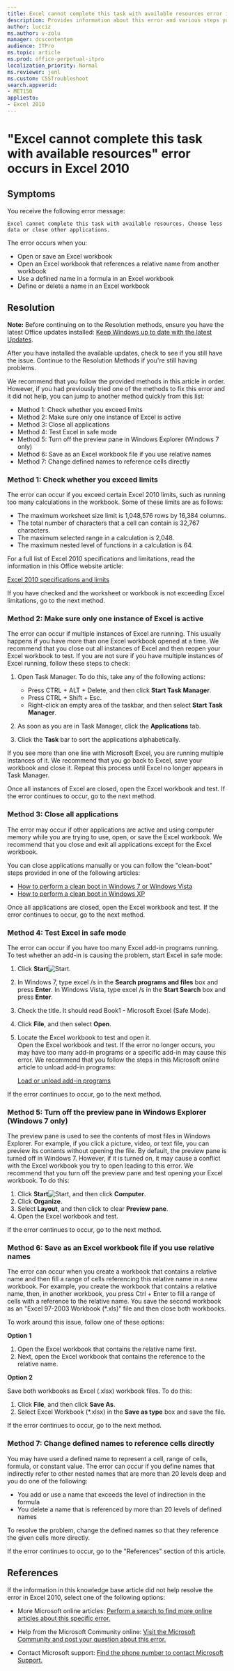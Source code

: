```yaml
---
title: Excel cannot complete this task with available resources error in Excel 2010
description: Provides information about this error and various steps you can take to resolve it depending on the scenario.
author: lucciz
ms.author: v-zolu
manager: dcscontentpm
audience: ITPro 
ms.topic: article 
ms.prod: office-perpetual-itpro
localization_priority: Normal
ms.reviewer: jenl
ms.custom: CSSTroubleshoot
search.appverid: 
- MET150
appliesto:
- Excel 2010
---
```


# "Excel cannot complete this task with available resources" error occurs in Excel 2010

## Symptoms

You receive the following error message:

    Excel cannot complete this task with available resources. Choose less data or close other applications.
The error occurs when you:

- Open or save an Excel workbook   
- Open an Excel workbook that references a relative name from another workbook 
- Use a defined name in a formula in an Excel workbook   
- Define or delete a name in an Excel workbook   

## Resolution

**Note:** Before continuing on to the Resolution methods, ensure you have the latest Office updates installed: [Keep Windows up to date with the latest Updates](https://www.update.microsoft.com/microsoftupdate/v6/vistadefault.aspx).

After you have installed the available updates, check to see if you still have the issue. Continue to the Resolution Methods if you're still having problems.

We recommend that you follow the provided methods in this article in order. However, if you had previously tried one of the methods to fix this error and it did not help, you can jump to another method quickly from this list:

- Method 1: Check whether you exceed limits
- Method 2: Make sure only one instance of Excel is active
- Method 3: Close all applications
- Method 4: Test Excel in safe mode
- Method 5: Turn off the preview pane in Windows Explorer (Windows 7 only)
- Method 6: Save as an Excel workbook file if you use relative names
- Method 7: Change defined names to reference cells directly

### Method 1: Check whether you exceed limits
 
The error can occur if you exceed certain Excel 2010 limits, such as running too many calculations in the workbook. Some of these limits are as follows: 
 
- The maximum worksheet size limit is 1,048,576 rows by 16,384 columns.    
- The total number of characters that a cell can contain is 32,767 characters.    
- The maximum selected range in a calculation is 2,048.    
- The maximum nested level of functions in a calculation is 64.    

For a full list of Excel 2010 specifications and limitations, read the information in this Office website article:

[Excel 2010 specifications and limits](https://office.microsoft.com/excel-help/excel-specifications-and-limits-hp010342495.aspx?ctt=1) 

If you have checked and the worksheet or workbook is not exceeding Excel limitations, go to the next method.

### Method 2: Make sure only one instance of Excel is active
 
The error can occur if multiple instances of Excel are running. This usually happens if you have more than one Excel workbook opened at a time. We recommend that you close out all instances of Excel and then reopen your Excel workbook to test. If you are not sure if you have multiple instances of Excel running, follow these steps to check: 
 
1. Open Task Manager. To do this, take any of the following actions:  
   - Press CTRL + ALT + Delete, and then click **Start Task Manager**.    
   - Press CTRL + Shift + Esc.    
   - Right-click an empty area of the taskbar, and then select **Start Task Manager**.    
     
2. As soon as you are in Task Manager, click the **Applications** tab.    
3. Click the **Task** bar to sort the applications alphabetically.    

If you see more than one line with Microsoft Excel, you are running multiple instances of it. We recommend that you go back to Excel, save your workbook and close it. Repeat this process until Excel no longer appears in Task Manager.

Once all instances of Excel are closed, open the Excel workbook and test. If the error continues to occur, go to the next method.

### Method 3: Close all applications

 The error may occur if other applications are active and using computer memory while you are trying to use, open, or save the Excel workbook. We recommend that you close and exit all applications except for the Excel workbook.

You can close applications manually or you can follow the "clean-boot" steps provided in one of the following articles: 
 
- [How to perform a clean boot in Windows 7 or Windows Vista](https://support.microsoft.com/help/929135)    
- [How to perform a clean boot in Windows XP](https://support.microsoft.com/help/310353)    

Once all applications are closed, open the Excel workbook and test. If the error continues to occur, go to the next method.


### Method 4: Test Excel in safe mode
 The error can occur if you have too many Excel add-in programs running. To test whether an add-in is causing the problem, start Excel in safe mode: 
 
1. Click **Start**![Start ](./media/excel-cannot-complete-task-with-available/VistaStartButton.jpg).    
2. In Windows 7, type excel /s in the **Search programs and files** box and press **Enter**.
 In Windows Vista, type excel /s in the **Start Search** box and press **Enter**.
3. Check the title. It should read Book1 - Microsoft Excel (Safe Mode).    
4. Click **File**, and then select **Open**.    
5. Locate the Excel workbook to test and open it.    
 Open the Excel workbook and test. If the error no longer occurs, you may have too many add-in programs or a specific add-in may cause this error. We recommend that you follow the steps in this Microsoft online article to unload add-in programs:

   [Load or unload add-in programs](https://office.microsoft.com/excel-help/load-or-unload-add-in-programs-hp010096834.aspx) 

If the error continues to occur, go to the next method.


### Method 5: Turn off the preview pane in Windows Explorer (Windows 7 only)
 The preview pane is used to see the contents of most files in Windows Explorer. For example, if you click a picture, video, or text file, you can preview its contents without opening the file. By default, the preview pane is turned off in Windows 7. However, if it is turned on, it may cause a conflict with the Excel workbook you try to open leading to this error. We recommend that you turn off the preview pane and test opening your Excel workbook. To do this: 
 
1. Click **Start**![Start ](./media/excel-cannot-complete-task-with-available/VistaStartButton.jpg), and then click **Computer**.    
2. Click **Organize**.    
3. Select **Layout**, and then click to clear **Preview pane**.    
4. Open the Excel workbook and test.    

If the error continues to occur, go to the next method.

### Method 6: Save as an Excel workbook file if you use relative names
 The error can occur when you create a workbook that contains a relative name and then fill a range of cells referencing this relative name in a new workbook. For example, you create the workbook that contains a relative name, then, in another workbook, you press Ctrl + Enter to fill a range of cells with a reference to the relative name. You save the second workbook as an "Excel 97-2003 Workbook (*.xls)" file and then close both workbooks.

To work around this issue, follow one of these options:

**Option 1**
 
1. Open the Excel workbook that contains the relative name first.    
2. Next, open the Excel workbook that contains the reference to the relative name.    

**Option 2**

Save both workbooks as Excel (.xlsx) workbook files. To do this: 
 
1. Click **File**, and then click **Save As**.    
2. Select Excel Workbook (*.xlsx) in the **Save as type** box and save the file.    
 
 If the error continues to occur, go to the next method.

### Method 7: Change defined names to reference cells directly
 You may have used a defined name to represent a cell, range of cells, formula, or constant value. The error can occur if you define names that indirectly refer to other nested names that are more than 20 levels deep and you do one of the following: 
 
- You add or use a name that exceeds the level of indirection in the formula    
- You delete a name that is referenced by more than 20 levels of defined names    
 

To resolve the problem, change the defined names so that they reference the given cells more directly.

If the error continues to occur, go to the "References" section of this article.


##  References

If the information in this knowledge base article did not help resolve the error in Excel 2010, select one of the following options:

- More Microsoft online articles:
[Perform a search to find more online articles about this specific error.](https://support.microsoft.com/search)

- Help from the Microsoft Community online:
[Visit the Microsoft Community and post your question about this error.](https://answers.microsoft.com/)

- Contact Microsoft support:
[Find the phone number to contact Microsoft Support.](https://support.microsoft.com/contactus)
